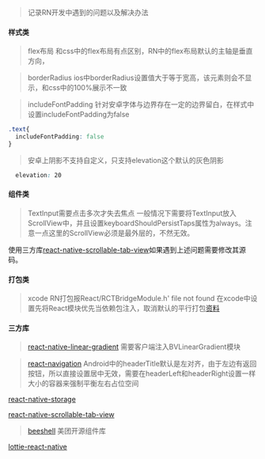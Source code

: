 >记录RN开发中遇到的问题以及解决办法

#### 样式类
>flex布局
和css中的flex布局有点区别，RN中的flex布局默认的主轴是垂直方向，

>borderRadius
ios中borderRadius设置值大于等于宽高，该元素则会不显示，和css中的100%展示不一致

>includeFontPadding
针对安卓字体与边界存在一定的边界留白，在样式中设置includeFontPadding为false
```css
.text{
  includeFontPadding: false
}
```

>安卓上阴影不支持自定义，只支持elevation这个默认的灰色阴影
```css
  elevation: 20
```

>



#### 组件类
>TextInput需要点击多次才失去焦点
一般情况下需要将TextInput放入ScrollView中，并且设置keyboardShouldPersistTaps属性为always。注意一点这里的ScrollView必须是最外层的，不然无效。

使用三方库[react-native-scrollable-tab-view](https://github.com/happypancake/react-native-scrollable-tab-view)如果遇到上述问题需要修改其源码。


#### 打包类
>xcode RN打包报React/RCTBridgeModule.h' file not found
在xcode中设置先将React模块优先当依赖包注入，取消默认的平行打包[资料](https://blog.csdn.net/birthmarkqiqi/article/details/72819197)


#### 三方库
>[react-native-linear-gradient](https://github.com/react-native-community/react-native-linear-gradient)
需要客户端注入BVLinearGradient模块

>[react-navigation](https://github.com/react-navigation/react-navigation)
Android中的headerTitle默认是左对齐，由于左边有返回按钮，所以直接设置居中无效，需要在headerLeft和headerRight设置一样大小的容器来强制平衡左右占位空间

[react-native-storage](https://github.com/sunnylqm/react-native-storage/blob/master/README-CHN.md)

[react-native-scrollable-tab-view](https://github.com/happypancake/react-native-scrollable-tab-view)

>[beeshell](https://github.com/meituan/beeshell)
美团开源组件库

[lottie-react-native](https://github.com/react-community/lottie-react-native)